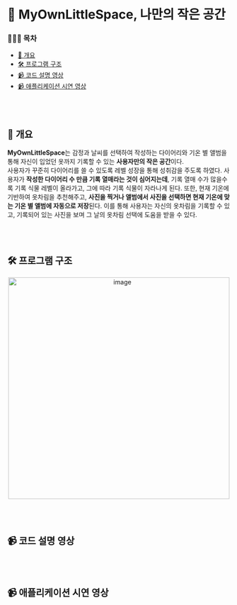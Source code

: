 # 📓 MyOwnLittleSpace, 나만의 작은 공간

### 💁🏻‍♀️ 목차
* [🌈 개요](#-개요)
* [🛠️ 프로그램 구조](#%EF%B8%8F-프로그램-구조)
* [📹 코드 설명 영상](#-코드-설명-영상)
* [📹 애플리케이션 시연 영상](#-애플리케이션-시연-영상)

<br><br>

## 🌈 개요
**MyOwnLittleSpace**는 감정과 날씨를 선택하여 작성하는 다이어리와 기온 별 앨범을 통해 자신이 입었던 옷까지 기록할 수 있는 **사용자만의 작은 공간**이다. <br>
사용자가 꾸준히 다이어리를 쓸 수 있도록 레벨 성장을 통해 성취감을 주도록 하였다. 사용자가 **작성한 다이어리 수 만큼 기록 열매라는 것이 심어지는데**, 기록 열매 수가 많을수록 기록 식물 레벨이 올라가고, 그에 따라 기록 식물이 자라나게 된다. 또한, 현재 기온에 기반하여 옷차림을 추천해주고, **사진을 찍거나 앨범에서 사진을 선택하면 현재 기온에 맞는 기온 별 앨범에 자동으로 저장**된다. 이를 통해 사용자는 자신의 옷차림을 기록할 수 있고, 기록되어 있는 사진을 보며 그 날의 옷차림 선택에 도움을 받을 수 있다.

<br><br>

## 🛠️ 프로그램 구조

<p align="center">
<img width="500" alt="image" src="https://github.com/user-attachments/assets/69a01556-3d7e-44de-808f-3f24bc7ee96d">
</p>

<br><br>

## 📹 코드 설명 영상



<br><br>

## 📹 애플리케이션 시연 영상

